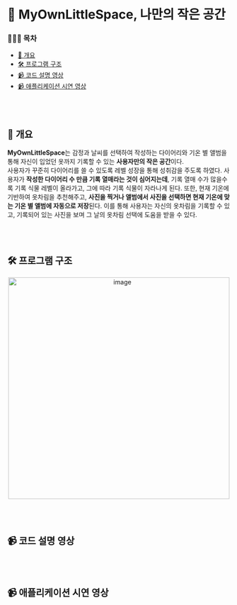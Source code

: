 # 📓 MyOwnLittleSpace, 나만의 작은 공간

### 💁🏻‍♀️ 목차
* [🌈 개요](#-개요)
* [🛠️ 프로그램 구조](#%EF%B8%8F-프로그램-구조)
* [📹 코드 설명 영상](#-코드-설명-영상)
* [📹 애플리케이션 시연 영상](#-애플리케이션-시연-영상)

<br><br>

## 🌈 개요
**MyOwnLittleSpace**는 감정과 날씨를 선택하여 작성하는 다이어리와 기온 별 앨범을 통해 자신이 입었던 옷까지 기록할 수 있는 **사용자만의 작은 공간**이다. <br>
사용자가 꾸준히 다이어리를 쓸 수 있도록 레벨 성장을 통해 성취감을 주도록 하였다. 사용자가 **작성한 다이어리 수 만큼 기록 열매라는 것이 심어지는데**, 기록 열매 수가 많을수록 기록 식물 레벨이 올라가고, 그에 따라 기록 식물이 자라나게 된다. 또한, 현재 기온에 기반하여 옷차림을 추천해주고, **사진을 찍거나 앨범에서 사진을 선택하면 현재 기온에 맞는 기온 별 앨범에 자동으로 저장**된다. 이를 통해 사용자는 자신의 옷차림을 기록할 수 있고, 기록되어 있는 사진을 보며 그 날의 옷차림 선택에 도움을 받을 수 있다.

<br><br>

## 🛠️ 프로그램 구조

<p align="center">
<img width="500" alt="image" src="https://github.com/user-attachments/assets/69a01556-3d7e-44de-808f-3f24bc7ee96d">
</p>

<br><br>

## 📹 코드 설명 영상



<br><br>

## 📹 애플리케이션 시연 영상

